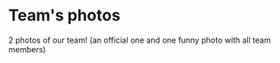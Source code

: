 Team's photos
====

2 photos of our team! (an official one and one funny photo with all team members)
